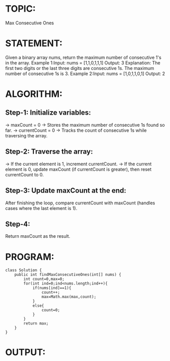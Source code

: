 # TOPIC: 
Max Consecutive Ones
# STATEMENT:
Given a binary array nums, return the maximum number of consecutive 1's in the array.
Example 1:Input: nums = [1,1,0,1,1,1] Output: 3
Explanation: The first two digits or the last three digits are consecutive 1s. The maximum number of consecutive 1s is 3.
Example 2:Input: nums = [1,0,1,1,0,1] Output: 2
# ALGORITHM:
## Step-1: Initialize variables:
-> maxCount = 0 → Stores the maximum number of consecutive 1s found so far.
-> currentCount = 0 → Tracks the count of consecutive 1s while traversing the array.

## Step-2: Traverse the array:
-> If the current element is 1, increment currentCount.
-> If the current element is 0, update maxCount (if currentCount is greater), then reset currentCount to 0.

## Step-3: Update maxCount at the end:
After finishing the loop, compare currentCount with maxCount (handles cases where the last element is 1).

## Step-4:
Return maxCount as the result.
# PROGRAM:
```
class Solution {
    public int findMaxConsecutiveOnes(int[] nums) {
        int count=0,max=0;
        for(int ind=0;ind<nums.length;ind++){
            if(nums[ind]==1){
                count++;
                max=Math.max(max,count);
            }
            else{
                count=0;
            }
        }
        return max;
    }
}
```
# OUTPUT:
